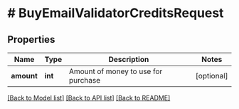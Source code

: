 # # BuyEmailValidatorCreditsRequest

## Properties

Name | Type | Description | Notes
------------ | ------------- | ------------- | -------------
**amount** | **int** | Amount of money to use for purchase | [optional]

[[Back to Model list]](../../README.md#models) [[Back to API list]](../../README.md#endpoints) [[Back to README]](../../README.md)
